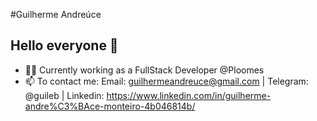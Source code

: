 #Guilherme Andreúce
## Hello everyone 👋

- 👩‍💻 Currently working as a FullStack Developer @Ploomes
- 📫 To contact me: Email: guilhermeandreuce@gmail.com | Telegram: @guileb | Linkedin: https://www.linkedin.com/in/guilherme-andre%C3%BAce-monteiro-4b046814b/
